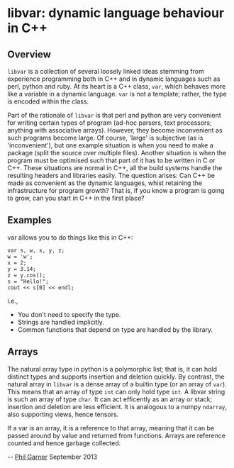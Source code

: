 # libvar: dynamic language behaviour in C++

## Overview

`libvar` is a collection of several loosely linked ideas stemming from
experience programming both in C++ and in dynamic languages such as
perl, python and ruby.  At its heart is a C++ class, `var`, which
behaves more like a variable in a dynamic language.  `var` is not a
template; rather, the type is encoded within the class.

Part of the rationale of `libvar` is that perl and python are very
convenient for writing certain types of program (ad-hoc parsers, text
processors; anything with associative arrays).  However, they become
inconvenient as such programs become large.  Of course, 'large' is
subjective (as is 'inconvenient'), but one example situation is when
you need to make a package (split the source over multiple files).
Another situation is when the program must be optimised such that part
of it has to be written in C or C++.  These situations are normal in
C++, all the build systems handle the resulting headers and libraries
easily.  The question arises: Can C++ be made as convenient as the
dynamic languages, whist retaining the infrastructure for program
growth?  That is, if you know a program is going to grow, can you
start in C++ in the first place?

## Examples

var allows you to do things like this in C++:

    var s, w, x, y, z;
    w = 'w';
    x = 2;
    y = 3.14;
    z = y.cos();
    s = "Hello!";
    cout << s[0] << endl;

i.e.,
* You don't need to specify the type.
* Strings are handled implicitly.
* Common functions that depend on type are handled by the library.

## Arrays

The natural array type in python is a polymorphic list; that is, it
can hold distinct types and supports insertion and deletion quickly.
By contrast, the natural array in `libvar` is a dense array of a
builtin type (or an array of `var`).  This means that an array of type
`int` can only hold type `int`.  A libvar string is such an array of
type `char`.  It can act efficently as an array or stack; insertion
and deletion are less efficient.  It is analogous to a numpy
`ndarray`, also supporting views, hence tensors.

If a var is an array, it is a reference to that array, meaning that it
can be passed around by value and returned from functions.  Arrays are
reference counted and hence garbage collected.


--
[Phil Garner](http://www.idiap.ch/~pgarner)
September 2013